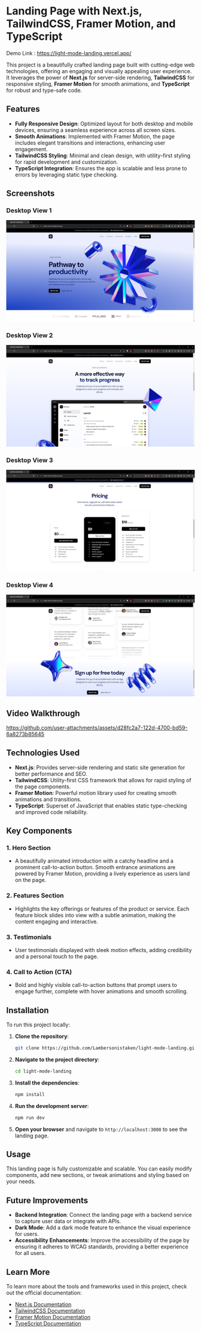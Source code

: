 # Landing Page with Next.js, TailwindCSS, Framer Motion, and TypeScript
Demo Link : https://light-mode-landing.vercel.app/

This project is a beautifully crafted landing page built with cutting-edge web technologies, offering an engaging and visually appealing user experience. It leverages the power of **Next.js** for server-side rendering, **TailwindCSS** for responsive styling, **Framer Motion** for smooth animations, and **TypeScript** for robust and type-safe code.

## Features

- **Fully Responsive Design**: Optimized layout for both desktop and mobile devices, ensuring a seamless experience across all screen sizes.
- **Smooth Animations**: Implemented with Framer Motion, the page includes elegant transitions and interactions, enhancing user engagement.
- **TailwindCSS Styling**: Minimal and clean design, with utility-first styling for rapid development and customization.
- **TypeScript Integration**: Ensures the app is scalable and less prone to errors by leveraging static type checking.
  
## Screenshots

### Desktop View 1
![Desktop View](./ss1.png)

### Desktop View 2
![Desktop View](./ss2.png)

### Desktop View 3
![Desktop View](./ss3.png)

### Desktop View 4
![Desktop View](./ss4.png)

## Video Walkthrough


https://github.com/user-attachments/assets/d28fc2a7-122d-4700-bd59-6a8273b85645



## Technologies Used

- **Next.js**: Provides server-side rendering and static site generation for better performance and SEO.
- **TailwindCSS**: Utility-first CSS framework that allows for rapid styling of the page components.
- **Framer Motion**: Powerful motion library used for creating smooth animations and transitions.
- **TypeScript**: Superset of JavaScript that enables static type-checking and improved code reliability.
  
## Key Components

### 1. **Hero Section**
   - A beautifully animated introduction with a catchy headline and a prominent call-to-action button. Smooth entrance animations are powered by Framer Motion, providing a lively experience as users land on the page.

### 2. **Features Section**
   - Highlights the key offerings or features of the product or service. Each feature block slides into view with a subtle animation, making the content engaging and interactive.

### 3. **Testimonials**
   - User testimonials displayed with sleek motion effects, adding credibility and a personal touch to the page.

### 4. **Call to Action (CTA)**
   - Bold and highly visible call-to-action buttons that prompt users to engage further, complete with hover animations and smooth scrolling.

## Installation

To run this project locally:

1. **Clone the repository**:
   ```bash
   git clone https://github.com/Lambersonistaken/light-mode-landing.git
   ```

2. **Navigate to the project directory**:
   ```bash
   cd light-mode-landing
   ```

3. **Install the dependencies**:
   ```bash
   npm install
   ```

4. **Run the development server**:
   ```bash
   npm run dev
   ```

5. **Open your browser** and navigate to `http://localhost:3000` to see the landing page.

## Usage

This landing page is fully customizable and scalable. You can easily modify components, add new sections, or tweak animations and styling based on your needs.

## Future Improvements

- **Backend Integration**: Connect the landing page with a backend service to capture user data or integrate with APIs.
- **Dark Mode**: Add a dark mode feature to enhance the visual experience for users.
- **Accessibility Enhancements**: Improve the accessibility of the page by ensuring it adheres to WCAG standards, providing a better experience for all users.

## Learn More

To learn more about the tools and frameworks used in this project, check out the official documentation:

- [Next.js Documentation](https://nextjs.org/docs)
- [TailwindCSS Documentation](https://tailwindcss.com/docs)
- [Framer Motion Documentation](https://www.framer.com/motion/)
- [TypeScript Documentation](https://www.typescriptlang.org/docs/)
